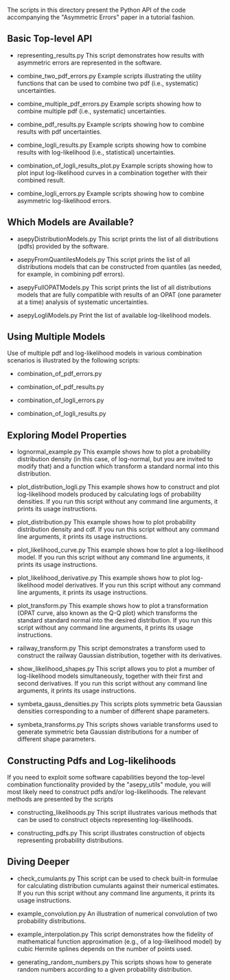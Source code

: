 The scripts in this directory present the Python API of the code
accompanying the "Asymmetric Errors" paper in a tutorial fashion.

## Basic Top-level API

* representing_results.py
This script demonstrates how results with asymmetric errors are
represented in the software.

* combine_two_pdf_errors.py
Example scripts illustrating the utility functions that can be used to combine
two pdf (i.e., systematic) uncertainties.

* combine_multiple_pdf_errors.py
Example scripts showing how to combine multiple pdf (i.e., systematic) uncertainties.

* combine_pdf_results.py
Example scripts showing how to combine results with pdf uncertainties.

* combine_logli_results.py
Example scripts showing how to combine results with log-likelihood
(i.e., statistical) uncertainties.

* combination_of_logli_results_plot.py
Example scripts showing how to plot input log-likelihood curves
in a combination together with their combined result.

* combine_logli_errors.py
Example scripts showing how to combine asymmetric log-likelihood errors.

## Which Models are Available?

* asepyDistributionModels.py
This script prints the list of all distributions (pdfs) provided by
the software.

* asepyFromQuantilesModels.py
This script prints the list of all distributions models that can be
constructed from quantiles (as needed, for example, in combining pdf errors).

* asepyFullOPATModels.py
This script prints the list of all distributions models that are fully
compatible with results of an OPAT (one parameter at a time) analysis
of systematic uncertainties.

* asepyLogliModels.py
Print the list of available log-likelihood models.

## Using Multiple Models

Use of multiple pdf and log-likelihood models in various combination scenarios
is illustrated by the following scripts:

* combination_of_pdf_errors.py

* combination_of_pdf_results.py

* combination_of_logli_errors.py

* combination_of_logli_results.py

## Exploring Model Properties

* lognormal_example.py
This example shows how to plot a probability distribution density
(in this case, of log-normal, but you are invited to modify that)
and a function which transform a standard normal into this distribution.

* plot_distribution_logli.py
This example shows how to construct and plot log-likelihood models
produced by calculating logs of probability densities. If you
run this script without any command line arguments, it prints its
usage instructions.

* plot_distribution.py
This example shows how to plot probability distribution density and cdf.
If you run this script without any command line arguments, it prints its
usage instructions.

* plot_likelihood_curve.py
This example shows how to plot a log-likelihood model. If you run this
script without any command line arguments, it prints its usage instructions.

* plot_likelihood_derivative.py
This example shows how to plot log-likelihood model derivatives.
If you run this script without any command line arguments, it prints
its usage instructions.

* plot_transform.py
This example shows how to plot a transformation (OPAT curve, also known
as the Q-Q plot) which transforms the standard standard normal into
the desired distribution. If you run this script without any command
line arguments, it prints its usage instructions.

* railway_transform.py
This script demonstrates a transform used to construct the railway Gaussian
distribution, together with its derivatives.

* show_likelihood_shapes.py
This script allows you to plot a mumber of log-likelihood models
simultaneously, together with their first and second derivatives.
If you run this script without any command line arguments, it prints
its usage instructions.

* symbeta_gauss_densities.py
This scripts plots symmetric beta Gaussian densities corresponding to
a number of different shape parameters.

* symbeta_transforms.py
This scripts shows variable transforms used to generate symmetric beta
Gaussian distributions for a number of different shape parameters.

## Constructing Pdfs and Log-likelihoods

If you need to exploit some software capabilities beyond the top-level
combination functionality provided by the "asepy_utils" module, you will
most likely need to construct pdfs and/or log-likelihoods. The relevant
methods are presented by the scripts

* constructing_likelihoods.py
This script illustrates various methods that can be used to construct
objects representing log-likelihoods.

* constructing_pdfs.py
This script illustrates construction of objects representing probability
distributions.

## Diving Deeper

* check_cumulants.py
This script can be used to check built-in formulae for calculating
distribution cumulants against their numerical estimates. If you run
this script without any command line arguments, it prints its usage
instructions.

* example_convolution.py
An illustration of numerical convolution of two probability distributions.

* example_interpolation.py
This script demonstrates how the fidelity of mathematical function approximation
(e.g., of a log-likelihood model) by cubic Hermite splines depends on the number
of points used.

* generating_random_numbers.py
This scripts shows how to generate random numbers according to a given
probability distribution.
